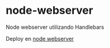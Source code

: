 # node-webserver

Node webserver utilizando Handlebars

Deploy en [node webserver](https://node-webserver-julian.up.railway.app/)
